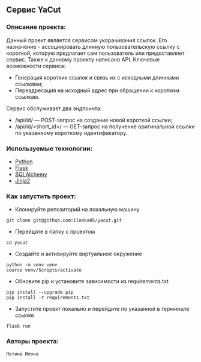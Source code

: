 ## Сервис YaCut


### Описание проекта:

Данный проект является сервисом укорачивания ссылок. Его назначение - ассоциировать длинную пользовательскую ссылку с короткой, которую предлагает сам пользователь или предоставляет сервис. Также к данному проекту написано API.
Ключевые возможности сервиса:
* Генерация коротких ссылок и связь их с исходными длинными ссылками;
* Переадресация на исходный адрес при обращении к коротким ссылкам.

Сервис обслуживает два эндпоинта:
* /api/id/ — POST-запрос на создание новой короткой ссылки;
* /api/id/<short_id>/ — GET-запрос на получение оригинальной ссылки по указанному короткому идентификатору.

### Используемые технологии:
* [Python](https://www.python.org/)
* [Flask](https://flask.palletsprojects.com/en/2.0.x/)
* [SQLAlchemy](https://docs.sqlalchemy.org/en/14/)
* [Jinja2](https://jinja.palletsprojects.com/en/3.0.x/)


### Как запустить проект:

- Клонируйте репозиторий на локальную машину

```
git clone git@github.com:ilonka05/yacut.git
```

- Перейдите в папку с проектом

```
cd yacut
```

- Создайте и активируйте виртуальное окружение

```
python -m venv venv
source venv/Scripts/activate
```

- Обновите pip и установите зависимости из requirements.txt

```
pip install --upgrade pip
pip install -r requirements.txt
```

- Запустите проект локально и перейдите по указанной в терминале ссылке

```
flask run
```


### Авторы проекта:

    Петина Илона
